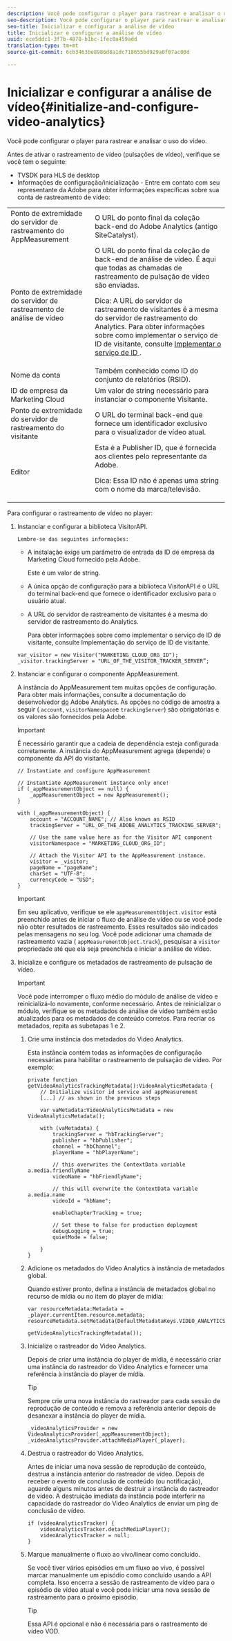 ```yaml
---
description: Você pode configurar o player para rastrear e analisar o uso do vídeo.
seo-description: Você pode configurar o player para rastrear e analisar o uso do vídeo.
seo-title: Inicializar e configurar a análise de vídeo
title: Inicializar e configurar a análise de vídeo
uuid: ece5ddc1-3f7b-4878-b1bc-1fec0a459add
translation-type: tm+mt
source-git-commit: 6cb3463be8986d8a1dc718655bd929a0f07ac00d

---
```



# Inicializar e configurar a análise de vídeo{#initialize-and-configure-video-analytics}

Você pode configurar o player para rastrear e analisar o uso do vídeo.

Antes de ativar o rastreamento de vídeo (pulsações de vídeo), verifique se você tem o seguinte:

* TVSDK para HLS de desktop
* Informações de configuração/inicialização - Entre em contato com seu representante da Adobe para obter informações específicas sobre sua conta de rastreamento de vídeo:

<table id="table_3565328ABBEE4605A92EAE1ADE5D6F84"> 
 <tbody> 
  <tr> 
   <td colname="col1"> Ponto de extremidade do servidor de rastreamento do AppMeasurement </td> 
   <td colname="col2"> O URL do ponto final da coleção back-end do Adobe Analytics (antigo SiteCatalyst). </td> 
  </tr> 
  <tr> 
   <td colname="col1"> Ponto de extremidade do servidor de rastreamento de análise de vídeo </td> 
   <td colname="col2"> O URL do ponto final da coleção de back-end de análise de vídeo. É aqui que todas as chamadas de rastreamento de pulsação de vídeo são enviadas. <p>Dica:  A URL do servidor de rastreamento de visitantes é a mesma do servidor de rastreamento do Analytics. Para obter informações sobre como implementar o serviço de ID de visitante, consulte <a href="https://marketing.adobe.com/resources/help/en_US/mcvid/mcvid-setup-target.html" format="html" scope="external"> Implementar o serviço de ID </a>. </p> </td> 
  </tr> 
  <tr> 
   <td colname="col1"> Nome da conta </td> 
   <td colname="col2"> Também conhecido como ID do conjunto de relatórios (RSID). </td> 
  </tr> 
  <tr> 
   <td colname="col1"> ID de empresa da Marketing Cloud </td> 
   <td colname="col2"> Um valor de string necessário para instanciar o componente Visitante. </td> 
  </tr> 
  <tr> 
   <td colname="col1"> Ponto de extremidade do servidor de rastreamento do visitante </td> 
   <td colname="col2"> O URL do terminal back-end que fornece um identificador exclusivo para o visualizador de vídeo atual. </td> 
  </tr> 
  <tr> 
   <td colname="col1"> Editor </td> 
   <td colname="col2"> Esta é a Publisher ID, que é fornecida aos clientes pelo representante da Adobe. <p>Dica:  Essa ID não é apenas uma string com o nome da marca/televisão. </p> </td> 
  </tr> 
 </tbody> 
</table>

Para configurar o rastreamento de vídeo no player:

1. Instanciar e configurar a biblioteca VisitorAPI.

       Lembre-se das seguintes informações:
   
   * A instalação exige um parâmetro de entrada da ID de empresa da Marketing Cloud fornecido pela Adobe.

      Este é um valor de string.
   * A única opção de configuração para a biblioteca VisitorAPI é o URL do terminal back-end que fornece o identificador exclusivo para o usuário atual.
   * A URL do servidor de rastreamento de visitantes é a mesma do servidor de rastreamento do Analytics.

      Para obter informações sobre como implementar o serviço de ID de visitante, consulte Implementação do serviço de ID de visitante.

   ```
   var_visitor = new Visitor("MARKETING_CLOUD_ORG_ID"); 
   _visitor.trackingServer = "URL_OF_THE_VISITOR_TRACKER_SERVER”; 
   ```

1. Instanciar e configurar o componente AppMeasurement.

   A instância do AppMeasurement tem muitas opções de configuração. Para obter mais informações, consulte a documentação do desenvolvedor [do](https://microsite.omniture.com/t2/help/en_US/reference/#Developer) Adobe Analytics. As opções no código de amostra a seguir ( `account`, `visitorNamespace`e `trackingServer`) são obrigatórias e os valores são fornecidos pela Adobe.

   >[!IMPORTANT]
   >
   >É necessário garantir que a cadeia de dependência esteja configurada corretamente. A instância do AppMeasurement agrega (depende) o componente da API do visitante.

   ```
   // Instantiate and configure AppMeasurement 
   
   // Instantiate AppMeasurement instance only once! 
   if (_appMeasurementObject == null) {  
       _appMeasurementObject = new AppMeasurement(); 
   } 
   
   with (_appMeasurementObject) { 
       account = "ACCOUNT_NAME"; // Also known as RSID 
       trackingServer = "URL_OF_THE_ADOBE_ANALYTICS_TRACKING_SERVER"; 
   
       // Use the same value here as for the Visitor API component 
       visitorNamespace = "MARKETING_CLOUD_ORG_ID"; 
   
       // Attach the Visitor API to the AppMeasurement instance. 
       visitor = _visitor;  
       pageName = "pageName"; 
       charSet = "UTF-8"; 
       currencyCode = "USD"; 
   } 
   ```

   >[!IMPORTANT]
   >
   >Em seu aplicativo, verifique se ele `appMeasurementObject.visitor` está preenchido antes de iniciar o fluxo de análise de vídeo ou se você pode não obter resultados de rastreamento. Esses resultados são indicados pelas mensagens no seu log. Você pode adicionar uma chamada de rastreamento vazia ( `appMeasurementObject.track`), pesquisar a `visitor` propriedade até que ela seja preenchida e iniciar a análise de vídeo.

1. Inicialize e configure os metadados de rastreamento de pulsação de vídeo.

   >[!IMPORTANT]
   >
   >Você pode interromper o fluxo médio do módulo de análise de vídeo e reinicializá-lo novamente, conforme necessário. Antes de reinicializar o módulo, verifique se os metadados de análise de vídeo também estão atualizados para os metadados de conteúdo corretos. Para recriar os metadados, repita as subetapas 1 e 2.

   1. Crie uma instância dos metadados do Video Analytics.

      Esta instância contém todas as informações de configuração necessárias para habilitar o rastreamento de pulsação de vídeo. Por exemplo:

      ```
      private function getVideoAnalyticsTrackingMetadata():VideoAnalyticsMetadata {     
          // Initialize visitor id service and appMeasurement      
          [...] // as shown in the previous steps     
      
          var vaMetadata:VideoAnalyticsMetadata = new VideoAnalyticsMetadata(); 
      
          with (vaMetadata) { 
              trackingServer = "hbTrackingServer"; 
              publisher = "hbPublisher"; 
              channel = "hbChannel";  
              playerName = "hbPlayerName"; 
      
              // this overwrites the ContextData variable a.media.friendlyName 
              videoName = "hbFriendlyName";  
      
              // this will overwrite the ContextData variable a.media.name 
              videoId = "hbName"; 
      
              enableChapterTracking = true; 
      
              // Set these to false for production deployment 
              debugLogging = true;  
              quietMode = false; 
      
          } 
      } 
      ```

   1. Adicione os metadados do Video Analytics à instância de metadados global.

      Quando estiver pronto, defina a instância de metadados global no recurso de mídia ou no item do player de mídia:

      ```
      var resourceMetadata:Metadata = _player.currentItem.resource.metadata; 
      resourceMetadata.setMetadata(DefaultMetadataKeys.VIDEO_ANALYTICS_METADATA_KEY,  
                                   getVideoAnalyticsTrackingMetadata());
      ```

   1. Inicialize o rastreador do Video Analytics.

      Depois de criar uma instância do player de mídia, é necessário criar uma instância do rastreador do Video Analytics e fornecer uma referência à instância do player de mídia.

      >[!TIP]
      >
      >Sempre crie uma nova instância do rastreador para cada sessão de reprodução de conteúdo e remova a referência anterior depois de desanexar a instância do player de mídia.

      ```
      _videoAnalyticsProvider = new VideoAnalyticsProvider(_appMeasurementObject); 
      _videoAnalyticsProvider.attachMediaPlayer(_player);
      ```

   1. Destrua o rastreador do Video Analytics.

      Antes de iniciar uma nova sessão de reprodução de conteúdo, destrua a instância anterior do rastreador de vídeo. Depois de receber o evento de conclusão de conteúdo (ou notificação), aguarde alguns minutos antes de destruir a instância do rastreador de vídeo. A destruição imediata da instância pode interferir na capacidade do rastreador do Video Analytics de enviar um ping de conclusão de vídeo.

      ```
      if (videoAnalyticsTracker) { 
          videoAnalyticsTracker.detachMediaPlayer(); 
          videoAnalyticsTracker = null; 
      }
      ```

   1. Marque manualmente o fluxo ao vivo/linear como concluído.

      Se você tiver vários episódios em um fluxo ao vivo, é possível marcar manualmente um episódio como concluído usando a API completa. Isso encerra a sessão de rastreamento de vídeo para o episódio de vídeo atual e você pode iniciar uma nova sessão de rastreamento para o próximo episódio.

      >[!TIP]
      >
      >Essa API é opcional e não é necessária para o rastreamento de vídeo VOD.

